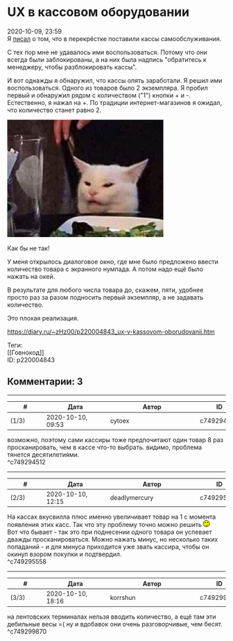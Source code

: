 UX в кассовом оборудовании
==========================

  
2020-10-09, 23:59  
 Я  [писал](Дошла%20на%20лыжах)  о том, что в перекрёстке поставили кассы самообслуживания.   
   
 С тех пор мне не удавалось ими воспользоваться. Потому что они всегда были заблокированы, а на них была надпись "обратитесь к менеджеру, чтобы разблокировать кассы".   
   
 И вот однажды я обнаружил, что кассы опять заработали. Я решил ими воспользоваться. Одного из товаров было 2 экземпляра. Я пробил первый и обнаружил рядом с количеством ("1") кнопки + и -. Естественно, я нажал на +. По традиции интернет-магазинов я ожидал, что количество станет равно 2.   
   
  ![](pics/xUorb7X.jpg)    
   
 Как бы не так!   
   
 У меня открылось диалоговое окно, где мне было предложено ввести количество товара с экранного нумпада. А потом надо ещё было нажать на окей.   
   
 В результате для любого числа товара до, скажем, пяти, удобнее просто раз за разом подносить первый экземпляр, а не задавать количество.   
   
 Это плохая реализация.   
  
<https://diary.ru/~zHz00/p220004843_ux-v-kassovom-oborudovanii.htm>  
  
Теги:  
[[Говнокод]]  
ID: p220004843  


Комментарии: 3
--------------

  


---



|         #         |              Дата              |                     Автор                     |           ID           |
| --- | --- | --- | --- |
| (1/3) | 2020-10-10, 09:53 | cytoex | c749294512 |

  
 возможно, поэтому сами кассиры тоже предпочитают один товар 8 раз просканировать, чем в кассе что-то выбрать. видимо, проблема тянется десятилетиями.   
 ^c749294512

---



|         #         |              Дата              |                     Автор                     |           ID           |
| --- | --- | --- | --- |
| (2/3) | 2020-10-10, 12:15 | deadlymercury | c749295558 |

  
 На кассах вкусвилла плюс именно увеличивает товар на 1 с момента появления этих касс. Так что эту проблему точно можно решить ![;)](pics/1136.gif)   
 Вот что бывает - так это при поднесении одного товара он успевает дважды просканироваться. Можно нажать минус, но несколько таких попаданий - и для минуса приходится уже звать кассира, чтобы он окинул взором покупки и подтвердил.   
 ^c749295558

---



|         #         |              Дата              |                     Автор                     |           ID           |
| --- | --- | --- | --- |
| (3/3) | 2020-10-10, 18:16 | korrshun | c749299870 |

  
 на лентовских терминалах нельзя вводить количество, а ещё там эти дебильные весы =( ну и вдобавок они очень разговорчивые, чем бесят.   
 ^c749299870